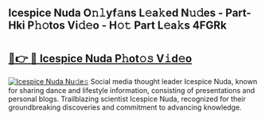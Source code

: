 ## Icespice Nuda O𝚗𝚕yf𝚊ns L𝚎a𝚔ed N𝚞𝚍es - Part-Hki P𝚑𝚘tos Vi𝚍𝚎o - H𝚘𝚝 Part L𝚎a𝚔s 4FGRk

# <h2><a href="http://kf0oyd.oniu.top/?m=Icespice+Nuda">🔗👉 🔴 Icespice Nuda P𝚑ot𝚘𝚜 V𝚒d𝚎o</a></h2>

[![Icespice Nuda Nu𝚍e𝚜](https://i.imgur.com/0qMVB7G.gif)](http://kf0oyd.oniu.top/?m=Icespice+Nuda)
Social media thought leader Icespice Nuda, known for sharing dance and lifestyle information, consisting of presentations and personal blogs. Trailblazing scientist Icespice Nuda, recognized for their groundbreaking discoveries and commitment to advancing knowledge.  
